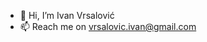 - 👋 Hi, I’m Ivan Vrsalović
- 📫 Reach me on vrsalovic.ivan@gmail.com

<!---
Cpt-Shime/Cpt-Shime is a ✨ special ✨ repository because its `README.md` (this file) appears on your GitHub profile.
You can click the Preview link to take a look at your changes.
--->
